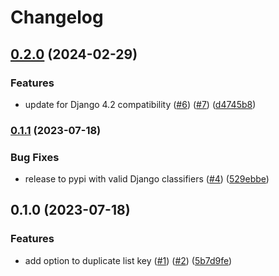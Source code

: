 # Changelog

## [0.2.0](https://www.github.com/bihealth/drf-keyed-list/compare/v0.1.1...v0.2.0) (2024-02-29)


### Features

* update for Django 4.2 compatibility ([#6](https://www.github.com/bihealth/drf-keyed-list/issues/6)) ([#7](https://www.github.com/bihealth/drf-keyed-list/issues/7)) ([d4745b8](https://www.github.com/bihealth/drf-keyed-list/commit/d4745b84fef38cbc1aff94aee992782ba2c0a1f8))

### [0.1.1](https://www.github.com/bihealth/drf-keyed-list/compare/v0.1.0...v0.1.1) (2023-07-18)


### Bug Fixes

* release to pypi with valid Django classifiers ([#4](https://www.github.com/bihealth/drf-keyed-list/issues/4)) ([529ebbe](https://www.github.com/bihealth/drf-keyed-list/commit/529ebbee86a88c2b28afd51fa7e066fc84dc99e2))

## 0.1.0 (2023-07-18)


### Features

* add option to duplicate list key ([#1](https://www.github.com/bihealth/drf-keyed-list/issues/1)) ([#2](https://www.github.com/bihealth/drf-keyed-list/issues/2)) ([5b7d9fe](https://www.github.com/bihealth/drf-keyed-list/commit/5b7d9fe16d274e3ac98e90685e667ac7613d8ca7))
